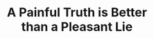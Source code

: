 ---
layout: post
type: episode
title: A&nbsp;Painful&nbsp;Truth&nbsp;is&nbsp;Better than&nbsp;a&nbsp;Pleasant&nbsp;Lie
epnumber: 41
section: 0
description: Arisendead is a video game streamer on twitch.tv where he not only entertains his audience by playing Super Mario games, but also discusses many interesting topics. What stands out are his openness and honesty about his perspective on things going on in the world and his personal life. The many challenges and painful experiences in his life have taught him valuable lessons, including how to discern truth from lies by the media, health officials and governmental figures.
image: /images/banners/ep41banner.jpg
transcript: 0
audio: Ep-41-A-Painful-Truth-is-Better-than-a-Pleasant-Lie-e25nbav
lbry: 
youtube: cmh04Bu8-gc
speakers: [Arisendead, William Blacoe]
categories: [mental health, truth, covid]
tags: []
comments: true
---